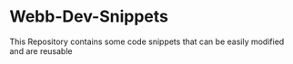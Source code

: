 # Webb-Dev-Snippets
This Repository contains some code snippets that can be easily modified and are reusable
